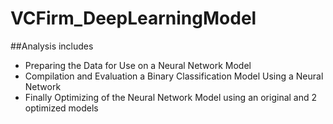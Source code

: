 # VCFirm_DeepLearningModel

##Analysis includes
- Preparing the Data for Use on a Neural Network Model
- Compilation and Evaluation a Binary Classification Model Using a Neural Network
- Finally Optimizing of the Neural Network Model using an original and 2 optimized models
